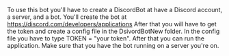 To use this bot you'll have to create a DiscordBot at have a Discord account, a server, and a bot.
You'll create the bot at https://discord.com/developers/applications After that you will have to get the token and create a config file in the DsivordBotNew folder.
In the config file you have to type TOKEN = "your token".
After that you can run the application.
Make sure that you have the bot running on a server you're on.
